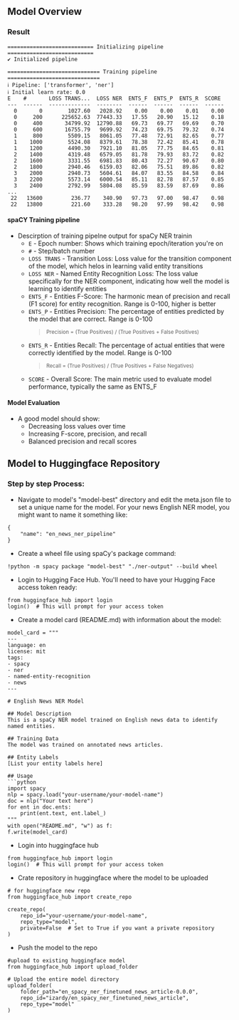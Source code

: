 ## Model Overview

### Result

```
=========================== Initializing pipeline ===========================
✔ Initialized pipeline

============================= Training pipeline =============================
ℹ Pipeline: ['transformer', 'ner']
ℹ Initial learn rate: 0.0
E    #       LOSS TRANS...  LOSS NER  ENTS_F  ENTS_P  ENTS_R  SCORE 
---  ------  -------------  --------  ------  ------  ------  ------
  0       0        1027.60   2028.92    0.00    0.00    0.01    0.00
  0     200      225652.63  77443.33   17.55   20.90   15.12    0.18
  0     400       34799.92  12790.88   69.73   69.77   69.69    0.70
  0     600       16755.79   9699.92   74.23   69.75   79.32    0.74
  1     800        5509.15   8061.05   77.48   72.91   82.65    0.77
  1    1000        5524.08   8379.61   78.38   72.42   85.41    0.78
  1    1200        4490.30   7921.10   81.05   77.75   84.65    0.81
  2    1400        4319.48   6579.05   81.78   79.93   83.72    0.82
  2    1600        3331.55   6981.83   80.43   72.27   90.67    0.80
  2    1800        2940.46   6159.03   82.06   75.51   89.86    0.82
  3    2000        2940.73   5604.61   84.07   83.55   84.58    0.84
  3    2200        5573.14   6000.54   85.11   82.78   87.57    0.85
  3    2400        2792.99   5804.08   85.59   83.59   87.69    0.86
...
 22   13600         236.77    340.90   97.73   97.00   98.47    0.98
 22   13800         221.60    333.28   98.20   97.99   98.42    0.98
 ```

#### spaCY Training pipeline
- Descirption of training pipelne output for spaCy NER trainin
  - ```E``` - Epoch number: Shows which training epoch/iteration you're on
  - ```#``` - Step/batch number
  - ```LOSS TRANS``` - Transition Loss: Loss value for the transition component of the model, which helos in learning valid entity transitions
  - ```LOSS NER``` - Named Entity Recognition Loss: The loss value specifically for the NER component, indicating how well the model is learning to identify entities
  - ```ENTS_F``` -  Entities F-Score: The harmonic mean of precision and recall (F1 score) for entity recognition. Range is 0-100, higher is better
  - ```ENTS_P``` -  Entities Precision: The percentage of entities predicted by the model that are correct. Range is 0-100
    > <sup> Precision = (True Positives) / (True Positives + False Positives)
  - ```ENTS_R``` - Entities Recall: The percentage of actual entities that were correctly identified by the model. Range is 0-100
    > <sup> Recall = (True Positives) / (True Positives + False Negatives)
  - ```SCORE``` - Overall Score: The main metric used to evaluate model performance, typically the same as ENTS_F

#### Model Evaluation
- A good model should show:
  - Decreasing loss values over time
  - Increasing F-score, precision, and recall
  - Balanced precision and recall scores

## Model to Huggingface Repository
### Step by step Process:
- Navigate to model's "model-best" directory and edit the meta.json file to set a unique name for the model. For your news English NER model, you might want to name it something like:
```
{
    "name": "en_news_ner_pipeline"
}
```
- Create a wheel file using spaCy's package command:
```
!python -m spacy package "model-best" "./ner-output" --build wheel
```
- Login to Hugging Face Hub. You'll need to have your Hugging Face access token ready:
```
from huggingface_hub import login
login()  # This will prompt for your access token
```
- Create a model card (README.md) with information about the model:
```
model_card = """
---
language: en
license: mit
tags:
- spacy
- ner
- named-entity-recognition
- news
---

# English News NER Model

## Model Description
This is a spaCy NER model trained on English news data to identify named entities.

## Training Data
The model was trained on annotated news articles.

## Entity Labels
[List your entity labels here]

## Usage
```python
import spacy
nlp = spacy.load("your-username/your-model-name")
doc = nlp("Your text here")
for ent in doc.ents:
    print(ent.text, ent.label_)
"""
with open("README.md", "w") as f:
f.write(model_card)
```
- Login into huggingface hub
```
from huggingface_hub import login
login()  # This will prompt for your access token
```
- Crate repository in huggingface where the model to be uploaded
```
# for huggingface new repo
from huggingface_hub import create_repo

create_repo(
    repo_id="your-username/your-model-name",
    repo_type="model",
    private=False  # Set to True if you want a private repository
)
```
- Push the model to the repo
```
#upload to existing huggingface model
from huggingface_hub import upload_folder

# Upload the entire model directory
upload_folder(
    folder_path="en_spacy_ner_finetuned_news_article-0.0.0",
    repo_id="izardy/en_spacy_ner_finetuned_news_article",
    repo_type="model"
)
```